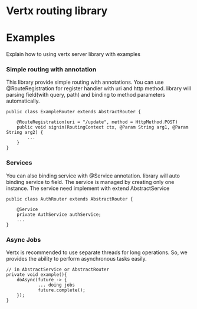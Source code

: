 # Vertx routing library

# Examples
Explain how to using vertx server library with examples
### Simple routing with annotation
This library provide simple routing with annotations. You can use @RouteRegistration for register handler with uri and http method. library will parsing field(with query, path) and binding to method parameters automatically.
```
public class ExampleRouter extends AbstractRouter {

    @RouteRegistration(uri = "/update", method = HttpMethod.POST)
    public void signin(RoutingContext ctx, @Param String arg1, @Param String arg2) {
        ...
    }
}
```
### Services
You can also binding service with @Service annotation. library will auto binding service to field. The service is managed by creating only one instance.
The service need implement with extend AbstractService
```
public class AuthRouter extends AbstractRouter {

    @Service
    private AuthService authService;
    ...
}
```

### Async Jobs
Vertx is recommended to use separate threads for long operations. So, we provides the ability to perform asynchronous tasks easily.
```
// in AbstractService or AbstractRouter
private void example(){
    doAsync(future -> {
            ... doing jobs
            future.complete();
    });
}
```